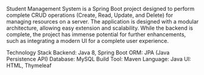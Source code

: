 Student Management System is a Spring Boot project designed to perform complete CRUD operations (Create, Read, Update, and Delete) for managing resources on a server. 
The application is designed with a modular architecture, allowing easy extension and scalability. While the backend is complete, the project has immense potential for
further enhancements, such as integrating a modern UI for a complete user experience.

Technology Stack
Backend: Java 8, Spring Boot
ORM: JPA (Java Persistence API)
Database: MySQL
Build Tool: Maven
Language: Java
UI: HTML, Thymeleaf
